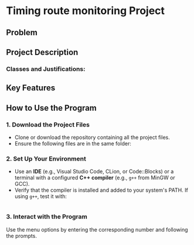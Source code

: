 # Timing route monitoring Project

## Problem


## Project Description


### Classes and Justifications:


## Key Features


## How to Use the Program

### 1. Download the Project Files
- Clone or download the repository containing all the project files.
- Ensure the following files are in the same folder: 
 

### 2. Set Up Your Environment
- Use an **IDE** (e.g., Visual Studio Code, CLion, or Code::Blocks) or a terminal with a configured **C++ compiler** (e.g., `g++` from MinGW or GCC).
- Verify that the compiler is installed and added to your system's PATH. If using `g++`, test it with:
  ```cmd
### 3. Interact with the Program
Use the menu options by entering the corresponding number and following the prompts.

